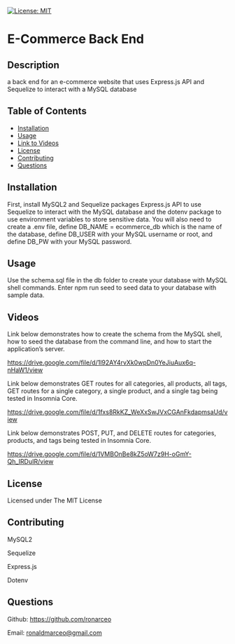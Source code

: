 [![License: MIT](https://img.shields.io/badge/License-MIT-yellow.svg)](https://opensource.org/licenses/MIT)

# E-Commerce Back End
            
## Description
a back end for an e-commerce website that uses Express.js API and Sequelize to interact with a MySQL database

## Table of Contents
* [Installation](#installation)
* [Usage](#usage)
* [Link to Videos](#videos)
* [License](#license)
* [Contributing](#contributing)
* [Questions](#questions)
            
## Installation
First, install MySQL2 and Sequelize packages Express.js API to use Sequelize to interact with the MySQL database and the dotenv package to use environment variables to store sensitive data. You will also need to create a .env file, define DB_NAME = ecommerce_db which is the name of the database, define DB_USER with your MySQL username or root, and define DB_PW with your MySQL password. 
            
## Usage
Use the schema.sql file in the db folder to create your database with MySQL shell commands. Enter npm run seed to seed data to your database with sample data.

## Videos
Link below demonstrates how to create the schema from the MySQL shell, how to seed the database from the command line, and how to start the application’s server.

https://drive.google.com/file/d/1l92AY4rvXk0wpDn0YeJiuAux6q-nHaW1/view

Link below demonstrates GET routes for all categories, all products, all tags, GET routes for a single category, a single product, and a single tag being tested in Insomnia Core.

https://drive.google.com/file/d/1fxs8RkKZ_WeXxSwJVxCGAnFkdapmsaUd/view

Link below demonstrates POST, PUT, and DELETE routes for categories, products, and tags being tested in Insomnia Core.

https://drive.google.com/file/d/1VMBOnBe8kZ5oW7z9H-oGmY-Qh_IRDuIR/view
            
## License
Licensed under The MIT License
            
## Contributing
MySQL2

Sequelize

Express.js

Dotenv
                 
## Questions
Github: https://github.com/ronarceo

Email: ronaldmarceo@gmail.com